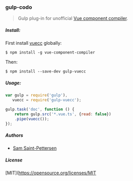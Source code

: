 ### gulp-codo
> Gulp plug-in for unofficial [Vue component compiler](https://github.com/stpettersens/vue-component-compiler).

<!--
[![Build Status](https://travis-ci.org/stpettersens/gulp-codo.png?branch=master)](https://travis-ci.org/stpettersens/gulp-codo)
[![npm version](https://badge.fury.io/js/gulp-codo.svg)](http://npmjs.com/package/gulp-codo)
[![Dependency Status](https://david-dm.org/stpettersens/gulp-codo.png?theme=shields.io)](https://david-dm.org/stpettersens/gulp-codo) [![Development Dependency Status](https://david-dm.org/stpettersens/gulp-codo/dev-status.png?theme=shields.io)](https://david-dm.org/stpettersens/gulp-codo#info=devDependencies)
-->

##### Install:

First install [vuecc](https://github.com/stpettersens/vue-component-compiler) globally:

	$ npm install -g vue-component-compiler

Then:

    $ npm install --save-dev gulp-vuecc

##### Usage:
```js
var gulp = require('gulp'),
   vuecc = require('gulp-vuecc');

gulp.task('doc', function () {
	return gulp.src('*.vue.ts', {read: false})
	.pipe(vuecc());
});
```

##### Authors

* [Sam Saint-Pettersen](https://github.com/stpettersens)

##### License

[MIT](https://opensource.org/licenses/MIT

